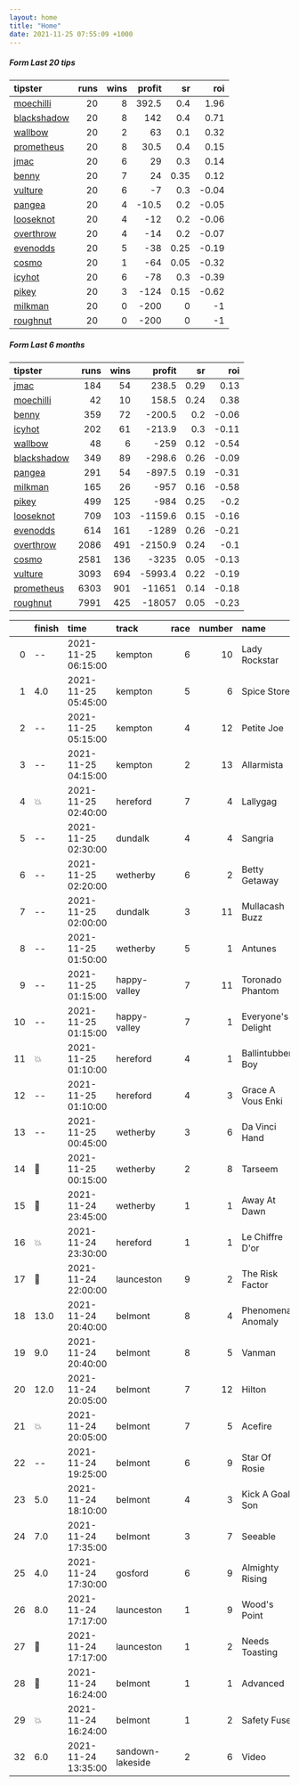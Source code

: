 ```yaml
---   
layout: home  
title: "Home"   
date: 2021-11-25 07:55:09 +1000  
---   
```



##### Form Last 20 tips   

| tipster                                                         |   runs |   wins |   profit |   sr |   roi |
|:----------------------------------------------------------------|-------:|-------:|---------:|-----:|------:|
| [moechilli](https://mrwayneo.github.io/tips/moechilli.html)     |     20 |      8 |    392.5 | 0.4  |  1.96 |
| [blackshadow](https://mrwayneo.github.io/tips/blackshadow.html) |     20 |      8 |    142   | 0.4  |  0.71 |
| [wallbow](https://mrwayneo.github.io/tips/wallbow.html)         |     20 |      2 |     63   | 0.1  |  0.32 |
| [prometheus](https://mrwayneo.github.io/tips/prometheus.html)   |     20 |      8 |     30.5 | 0.4  |  0.15 |
| [jmac](https://mrwayneo.github.io/tips/jmac.html)               |     20 |      6 |     29   | 0.3  |  0.14 |
| [benny](https://mrwayneo.github.io/tips/benny.html)             |     20 |      7 |     24   | 0.35 |  0.12 |
| [vulture](https://mrwayneo.github.io/tips/vulture.html)         |     20 |      6 |     -7   | 0.3  | -0.04 |
| [pangea](https://mrwayneo.github.io/tips/pangea.html)           |     20 |      4 |    -10.5 | 0.2  | -0.05 |
| [looseknot](https://mrwayneo.github.io/tips/looseknot.html)     |     20 |      4 |    -12   | 0.2  | -0.06 |
| [overthrow](https://mrwayneo.github.io/tips/overthrow.html)     |     20 |      4 |    -14   | 0.2  | -0.07 |
| [evenodds](https://mrwayneo.github.io/tips/evenodds.html)       |     20 |      5 |    -38   | 0.25 | -0.19 |
| [cosmo](https://mrwayneo.github.io/tips/cosmo.html)             |     20 |      1 |    -64   | 0.05 | -0.32 |
| [icyhot](https://mrwayneo.github.io/tips/icyhot.html)           |     20 |      6 |    -78   | 0.3  | -0.39 |
| [pikey](https://mrwayneo.github.io/tips/pikey.html)             |     20 |      3 |   -124   | 0.15 | -0.62 |
| [milkman](https://mrwayneo.github.io/tips/milkman.html)         |     20 |      0 |   -200   | 0    | -1    |
| [roughnut](https://mrwayneo.github.io/tips/roughnut.html)       |     20 |      0 |   -200   | 0    | -1    |

##### Form Last 6 months   

| tipster                                                         |   runs |   wins |   profit |   sr |   roi |
|:----------------------------------------------------------------|-------:|-------:|---------:|-----:|------:|
| [jmac](https://mrwayneo.github.io/tips/jmac.html)               |    184 |     54 |    238.5 | 0.29 |  0.13 |
| [moechilli](https://mrwayneo.github.io/tips/moechilli.html)     |     42 |     10 |    158.5 | 0.24 |  0.38 |
| [benny](https://mrwayneo.github.io/tips/benny.html)             |    359 |     72 |   -200.5 | 0.2  | -0.06 |
| [icyhot](https://mrwayneo.github.io/tips/icyhot.html)           |    202 |     61 |   -213.9 | 0.3  | -0.11 |
| [wallbow](https://mrwayneo.github.io/tips/wallbow.html)         |     48 |      6 |   -259   | 0.12 | -0.54 |
| [blackshadow](https://mrwayneo.github.io/tips/blackshadow.html) |    349 |     89 |   -298.6 | 0.26 | -0.09 |
| [pangea](https://mrwayneo.github.io/tips/pangea.html)           |    291 |     54 |   -897.5 | 0.19 | -0.31 |
| [milkman](https://mrwayneo.github.io/tips/milkman.html)         |    165 |     26 |   -957   | 0.16 | -0.58 |
| [pikey](https://mrwayneo.github.io/tips/pikey.html)             |    499 |    125 |   -984   | 0.25 | -0.2  |
| [looseknot](https://mrwayneo.github.io/tips/looseknot.html)     |    709 |    103 |  -1159.6 | 0.15 | -0.16 |
| [evenodds](https://mrwayneo.github.io/tips/evenodds.html)       |    614 |    161 |  -1289   | 0.26 | -0.21 |
| [overthrow](https://mrwayneo.github.io/tips/overthrow.html)     |   2086 |    491 |  -2150.9 | 0.24 | -0.1  |
| [cosmo](https://mrwayneo.github.io/tips/cosmo.html)             |   2581 |    136 |  -3235   | 0.05 | -0.13 |
| [vulture](https://mrwayneo.github.io/tips/vulture.html)         |   3093 |    694 |  -5993.4 | 0.22 | -0.19 |
| [prometheus](https://mrwayneo.github.io/tips/prometheus.html)   |   6303 |    901 | -11651   | 0.14 | -0.18 |
| [roughnut](https://mrwayneo.github.io/tips/roughnut.html)       |   7991 |    425 | -18057   | 0.05 | -0.23 |

|    | finish            | time                | track            |   race |   number | name               |   odds | tipster             |
|---:|:------------------|:--------------------|:-----------------|-------:|---------:|:-------------------|-------:|:--------------------|
|  0 | --                | 2021-11-25 06:15:00 | kempton          |      6 |       10 | Lady Rockstar      |   8.5  | benny,pangea        |
|  1 | 4.0               | 2021-11-25 05:45:00 | kempton          |      5 |        6 | Spice Store        |   8.5  | looseknot           |
|  2 | --                | 2021-11-25 05:15:00 | kempton          |      4 |       12 | Petite Joe         |   5.5  | looseknot           |
|  3 | --                | 2021-11-25 04:15:00 | kempton          |      2 |       13 | Allarmista         |   5    | looseknot           |
|  4 | :boom:            | 2021-11-25 02:40:00 | hereford         |      7 |        4 | Lallygag           |   1.45 | evenodds,overthrow  |
|  5 | --                | 2021-11-25 02:30:00 | dundalk          |      4 |        4 | Sangria            |   3.9  | vulture             |
|  6 | --                | 2021-11-25 02:20:00 | wetherby         |      6 |        2 | Betty Getaway      |   5    | overthrow           |
|  7 | --                | 2021-11-25 02:00:00 | dundalk          |      3 |       11 | Mullacash Buzz     |   6    | moechilli           |
|  8 | --                | 2021-11-25 01:50:00 | wetherby         |      5 |        1 | Antunes            |   8    | overthrow           |
|  9 | --                | 2021-11-25 01:15:00 | happy-valley     |      7 |       11 | Toronado Phantom   |   3.25 | milkman             |
| 10 | --                | 2021-11-25 01:15:00 | happy-valley     |      7 |        1 | Everyone's Delight |   5    | icyhot              |
| 11 | :boom:            | 2021-11-25 01:10:00 | hereford         |      4 |        1 | Ballintubber Boy   |   2.7  | milkman             |
| 12 | --                | 2021-11-25 01:10:00 | hereford         |      4 |        3 | Grace A Vous Enki  |   1.4  | overthrow           |
| 13 | --                | 2021-11-25 00:45:00 | wetherby         |      3 |        6 | Da Vinci Hand      |   7.5  | looseknot           |
| 14 | :3rd_place_medal: | 2021-11-25 00:15:00 | wetherby         |      2 |        8 | Tarseem            |   4.2  | overthrow           |
| 15 | :2nd_place_medal: | 2021-11-24 23:45:00 | wetherby         |      1 |        1 | Away At Dawn       |   2.9  | vulture,blackshadow |
| 16 | :boom:            | 2021-11-24 23:30:00 | hereford         |      1 |        1 | Le Chiffre D'or    |   1.17 | overthrow           |
| 17 | :2nd_place_medal: | 2021-11-24 22:00:00 | launceston       |      9 |        2 | The Risk Factor    |   1.6  | evenodds,overthrow  |
| 18 | 13.0              | 2021-11-24 20:40:00 | belmont          |      8 |        4 | Phenomenal Anomaly |   9.5  | milkman             |
| 19 | 9.0               | 2021-11-24 20:40:00 | belmont          |      8 |        5 | Vanman             |   6.5  | overthrow,pikey     |
| 20 | 12.0              | 2021-11-24 20:05:00 | belmont          |      7 |       12 | Hilton             |   4.33 | milkman             |
| 21 | :boom:            | 2021-11-24 20:05:00 | belmont          |      7 |        5 | Acefire            |   1.6  | pikey               |
| 22 | --                | 2021-11-24 19:25:00 | belmont          |      6 |        9 | Star Of Rosie      |   4.8  | vulture,milkman     |
| 23 | 5.0               | 2021-11-24 18:10:00 | belmont          |      4 |        3 | Kick A Goal Son    |   9.5  | pikey               |
| 24 | 7.0               | 2021-11-24 17:35:00 | belmont          |      3 |        7 | Seeable            |   4    | pikey               |
| 25 | 4.0               | 2021-11-24 17:30:00 | gosford          |      6 |        9 | Almighty Rising    |   2.35 | vulture,pangea      |
| 26 | 8.0               | 2021-11-24 17:17:00 | launceston       |      1 |        9 | Wood's Point       |  10    | pangea              |
| 27 | :2nd_place_medal: | 2021-11-24 17:17:00 | launceston       |      1 |        2 | Needs Toasting     |   3.5  | evenodds,overthrow  |
| 28 | :2nd_place_medal: | 2021-11-24 16:24:00 | belmont          |      1 |        1 | Advanced           |   2.35 | overthrow,pikey     |
| 29 | :boom:            | 2021-11-24 16:24:00 | belmont          |      1 |        2 | Safety Fuse        |   2.9  | pangea,icyhot       |
| 32 | 6.0               | 2021-11-24 13:35:00 | sandown-lakeside |      2 |        6 | Video              |   8.5  | pangea              |